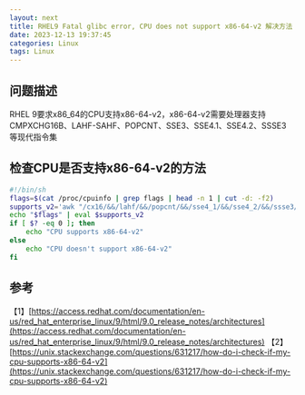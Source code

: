 ```yaml
---
layout: next
title: RHEL9 Fatal glibc error, CPU does not support x86-64-v2 解决方法
date: 2023-12-13 19:37:45
categories: Linux
tags: Linux
---
```


## 问题描述
RHEL 9要求x86_64的CPU支持x86-64-v2，x86-64-v2需要处理器支持 CMPXCHG16B、LAHF-SAHF、POPCNT、SSE3、SSE4.1、SSE4.2、SSSE3 等现代指令集

## 检查CPU是否支持x86-64-v2的方法
```bash
#!/bin/sh
flags=$(cat /proc/cpuinfo | grep flags | head -n 1 | cut -d: -f2)
supports_v2='awk "/cx16/&&/lahf/&&/popcnt/&&/sse4_1/&&/sse4_2/&&/ssse3/ {found=1} END {exit !found}"'
echo "$flags" | eval $supports_v2
if [ $? -eq 0 ]; then
	echo "CPU supports x86-64-v2"
else
	echo "CPU doesn't support x86-64-v2"
fi
```
<!-- more -->
## 参考
【1】[https://access.redhat.com/documentation/en-us/red_hat_enterprise_linux/9/html/9.0_release_notes/architectures](https://access.redhat.com/documentation/en-us/red_hat_enterprise_linux/9/html/9.0_release_notes/architectures)
【2】[https://unix.stackexchange.com/questions/631217/how-do-i-check-if-my-cpu-supports-x86-64-v2](https://unix.stackexchange.com/questions/631217/how-do-i-check-if-my-cpu-supports-x86-64-v2)
